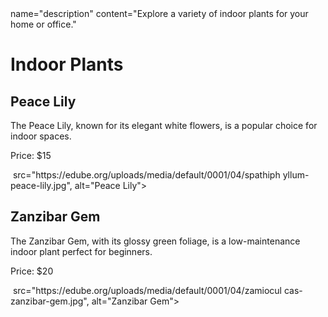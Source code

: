 <!DOCTYPE html>
<html>
<head>
<title>Indoor Plants</title>
  <metacharset="utf-8">
<meta> name="description" content="Explore a variety of indoor plants for your home or office."
</head>
<body style=background-color:gray">
<h1>Indoor Plants</h1>
 <h2>Peace Lily</h2> 
 <p>The Peace Lily, known for its elegant white flowers, is
a popular choice for indoor spaces.</p> 
<p>Price: $15</p>
 <img> src="https://edube.org/uploads/media/default/0001/04/spathiph
yllum-peace-lily.jpg", alt="Peace Lily">
<h2>Zanzibar Gem</h2>
<p>The Zanzibar Gem, with its glossy green foliage,
is a low-maintenance indoor plant perfect for beginners.</p>
<p>Price: $20</p>
<img> src="https://edube.org/uploads/media/default/0001/04/zamiocul
cas-zanzibar-gem.jpg", alt="Zanzibar Gem">
 </body>
 </html>
